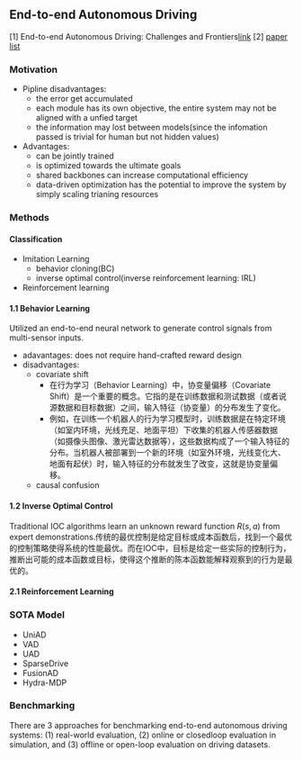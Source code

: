 ## End-to-end Autonomous Driving
[1] End-to-end Autonomous Driving: Challenges and Frontiers[link](https://arxiv.org/pdf/2306.16927)
[2] [paper list](https://github.com/OpenDriveLab/End-to-end-Autonomous-Driving/blob/main/papers.md#multi-sensor-fusion)

### Motivation
- Pipline disadvantages:
  - the error get accumulated
  - each module has its own objective, the entire system may not be aligned with a unfied target
  - the information may lost between models(since the infomation passed is trivial for human but not hidden values)
- Advantages:
  - can be jointly trained
  - is optimized towards the ultimate goals
  - shared backbones can increase computational efficiency
  - data-driven optimization has the potential to improve the system by simply scaling trianing resources

### Methods
#### Classification
- Imitation Learning
  - behavior cloning(BC)
  - inverse optimal control(inverse reinforcement learning: IRL)
- Reinforcement learning

#### 1.1 Behavior Learning
Utilized an end-to-end neural network to generate control signals from multi-sensor inputs.
- adavantages:
   does not require hand-crafted reward design
- disadvantages:
  - covariate shift
    - 在行为学习（Behavior Learning）中，协变量偏移（Covariate Shift）是一个重要的概念。它指的是在训练数据和测试数据（或者说源数据和目标数据）之间，输入特征（协变量）的分布发生了变化。
    - 例如，在训练一个机器人的行为学习模型时，训练数据是在特定环境（如室内环境，光线充足、地面平坦）下收集的机器人传感器数据（如摄像头图像、激光雷达数据等），这些数据构成了一个输入特征的分布。当机器人被部署到一个新的环境（如室外环境，光线变化大、地面有起伏）时，输入特征的分布就发生了改变，这就是协变量偏移。
  - causal confusion

#### 1.2 Inverse Optimal Control
Traditional IOC algorithms learn an unknown reward function $R(s, a)$ from expert demonstrations.传统的最优控制是给定目标或成本函数后，找到一个最优的控制策略使得系统的性能最优。而在IOC中，目标是给定一些实际的控制行为，推断出可能的成本函数或目标，使得这个推断的陈本函数能解释观察到的行为是最优的。

#### 2.1 Reinforcement Learning

### SOTA Model
- UniAD
- VAD
- UAD
- SparseDrive
- FusionAD
- Hydra-MDP
### Benchmarking

There are 3 approaches for benchmarking end-to-end autonomous driving systems: (1) real-world evaluation, (2) online or closedloop evaluation in simulation, and (3) offline or open-loop
evaluation on driving datasets. 
  

  

